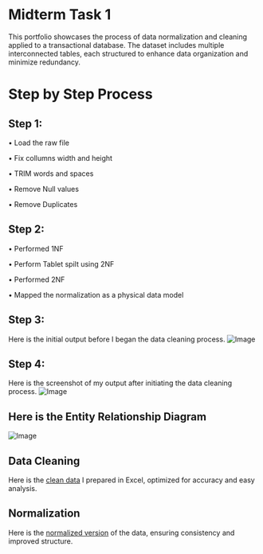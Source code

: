 # Midterm Task 1
This portfolio showcases the process of data normalization and cleaning applied to a transactional database. The dataset includes multiple interconnected tables, each structured to enhance data organization and minimize redundancy.

# Step by Step Process

## Step 1:

• Load the raw file

• Fix collumns width and height

• TRIM words and spaces

• Remove Null values

• Remove Duplicates

## Step 2:

• Performed 1NF

• Perform Tablet spilt using 2NF

• Performed 2NF

• Mapped the normalization as a physical data model

## Step 3:
Here is the initial output before I began the data cleaning process.
![Image](https://github.com/user-attachments/assets/d381a49c-9480-45b1-96de-1d14c884c69c)

## Step 4: 
Here is the screenshot of my output after initiating the data cleaning process.
![Image](https://github.com/user-attachments/assets/876bb391-16f6-4976-90c5-e1696af86e10)
## Here is the Entity Relationship Diagram 
![Image](https://github.com/user-attachments/assets/5b4b5491-b35b-49a8-be70-86bb587bf3b9)


## Data Cleaning
Here is the [clean data]( https://github.com/artjohnamaro/EDM-PORTFOLIO/blob/7adae8eaf08918599285ad8425edd88ae61c524a/Midterm%20Task%201/Clean_Data(Art%20John)-1.xlsx) I prepared in Excel, optimized for accuracy and easy analysis.

## Normalization 
Here is the [normalized version](https://github.com/artjohnamaro/EDM-PORTFOLIO/blob/e5bb65cb8ac83774d1d502ab86053398b93f8d5d/Midterm%20Task%201/3NF-%20ART%20JOHN%20AMARO.xlsx) of the data, ensuring consistency and improved structure.
